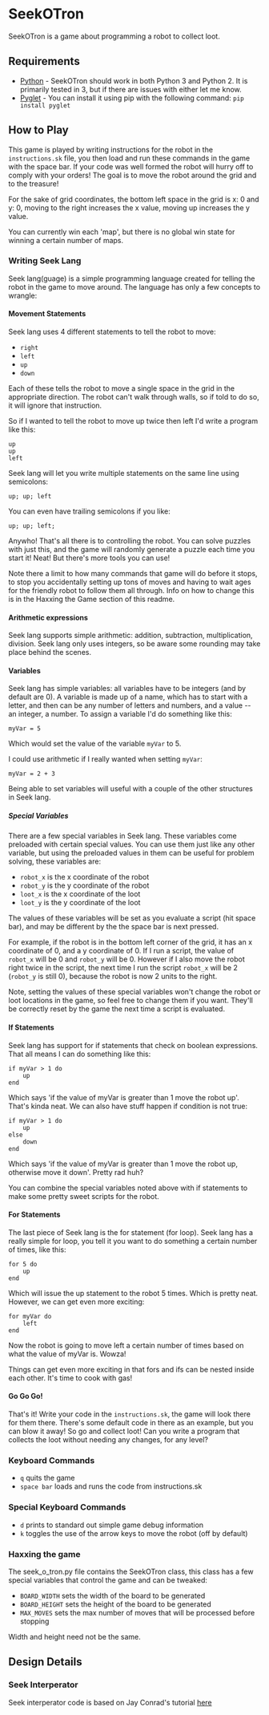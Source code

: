 # SeekOTron

SeekOTron is a game about programming a robot to collect loot.

## Requirements

- [Python](https://www.python.org/) - SeekOTron should work in both Python 3 and Python 2. It is primarily tested in 3, but if there are issues with either let me know.
- [Pyglet](https://bitbucket.org/pyglet/pyglet/wiki/Home) - You can install it using pip with the following command: `pip install pyglet`

## How to Play

This game is played by writing instructions for the robot in the `instructions.sk` file, you then load and run these commands in the game with the space bar. If your code was well formed the robot will hurry off to comply with your orders! The goal is to move the robot around the grid and to the treasure!

For the sake of grid coordinates, the bottom left space in the grid is x: 0 and y: 0, moving to the right increases the x value, moving up increases the y value.

You can currently win each 'map', but there is no global win state for winning a certain number of maps.

### Writing Seek Lang

Seek lang(guage) is a simple programming language created for telling the robot in the game to move around. The language has only a few concepts to wrangle:

#### Movement Statements

Seek lang uses 4 different statements to tell the robot to move:

- `right`
- `left`
- `up`
- `down`

Each of these tells the robot to move a single space in the grid in the appropriate direction. The robot can't walk through walls, so if told to do so, it will ignore that instruction.

So if I wanted to tell the robot to move up twice then left I'd write a program like this:

```
up
up
left
```

Seek lang will let you write multiple statements on the same line using semicolons:

```
up; up; left
```

You can even have trailing semicolons if you like:

```
up; up; left;
```

Anywho! That's all there is to controlling the robot. You can solve puzzles with just this, and the game will randomly generate a puzzle each time you start it! Neat! But there's more tools you can use!

Note there a limit to how many commands that game will do before it stops, to stop you accidentally setting up tons of moves and having to wait ages for the friendly robot to follow them all through. Info on how to change this is in the Haxxing the Game section of this readme.

#### Arithmetic expressions

Seek lang supports simple arithmetic: addition, subtraction, multiplication, division. Seek lang only uses integers, so be aware some rounding may take place behind the scenes.

#### Variables

Seek lang has simple variables: all variables have to be integers (and by default are 0). A variable is made up of a name, which has to start with a letter, and then can be any number of letters and numbers, and a value -- an integer, a number. To assign a variable I'd do something like this:

```
myVar = 5
```

Which would set the value of the variable `myVar` to 5.

I could use arithmetic if I really wanted when setting `myVar`:

```
myVar = 2 + 3
```

Being able to set variables will useful with a couple of the other structures in Seek lang.

##### Special Variables

There are a few special variables in Seek lang. These variables come preloaded with certain special values. You can use them just like any other variable, but using the preloaded values in them can be useful for problem solving, these variables are:

- `robot_x` is the x coordinate of the robot
- `robot_y` is the y coordinate of the robot
- `loot_x` is the x coordinate of the loot
- `loot_y` is the y coordinate of the loot

The values of these variables will be set as you evaluate a script (hit space bar), and may be different by the the space bar is next pressed.

For example, if the robot is in the bottom left corner of the grid, it has an x coordinate of 0, and a y coordinate of 0. If I run a script, the value of `robot_x` will be 0 and `robot_y` will be 0. However if I also move the robot right twice in the script, the next time I run the script `robot_x` will be 2 (`robot_y` is still 0), because the robot is now 2 units to the right.

Note, setting the values of these special variables won't change the robot or loot locations in the game, so feel free to change them if you want. They'll be correctly reset by the game the next time a script is evaluated.

#### If Statements

Seek lang has support for if statements that check on boolean expressions. That all means I can do something like this:

```
if myVar > 1 do
    up
end
```

Which says 'if the value of myVar is greater than 1 move the robot up'. That's kinda neat. We can also have stuff happen if condition is not true:


```
if myVar > 1 do
    up
else
    down
end
```

Which says 'if the value of myVar is greater than 1 move the robot up, otherwise move it down'. Pretty rad huh?

You can combine the special variables noted above with if statements to make some pretty sweet scripts for the robot.

#### For Statements

The last piece of Seek lang is the for statement (for loop). Seek lang has a really simple for loop, you tell it you want to do something a certain number of times, like this:

```
for 5 do
    up
end
```

Which will issue the up statement to the robot 5 times. Which is pretty neat. However, we can get even more exciting:

```
for myVar do
    left
end
```

Now the robot is going to move left a certain number of times based on what the value of myVar is. Wowza!

Things can get even more exciting in that fors and ifs can be nested inside each other. It's time to cook with gas!

#### Go Go Go!

That's it! Write your code in the `instructions.sk`, the game will look there for them there. There's some default code in there as an example, but you can blow it away! So go and collect loot! Can you write a program that collects the loot without needing any changes, for any level?

### Keyboard Commands

- `q` quits the game
- `space bar` loads and runs the code from instructions.sk

### Special Keyboard Commands

- `d` prints to standard out simple game debug information
- `k` toggles the use of the arrow keys to move the robot (off by default)

### Haxxing the game

The seek_o_tron.py file contains the SeekOTron class, this class has a few special variables that control the game and can be tweaked:

- `BOARD_WIDTH` sets the width of the board to be generated
- `BOARD_HEIGHT` sets the height of the board to be generated
- `MAX_MOVES` sets the max number of moves that will be processed before stopping

Width and height need not be the same.

## Design Details

### Seek Interperator

Seek interperator code is based on Jay Conrad's tutorial [here](http://jayconrod.com/posts/37/a-simple-interpreter-from-scratch-in-python-part-1)
